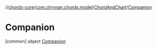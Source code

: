 //[chords-core](../../../../index.md)/[com.chrynan.chords.model](../../index.md)/[ChordAndChart](../index.md)/[Companion](index.md)



# Companion  
 [common] object [Companion](index.md)   

